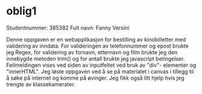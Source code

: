 # oblig1
Studentnummer: 385382
Fult navn: Fanny Versini

Denne oppgaven er en webapplikasjon for bestilling av kinobilletter med validering av inndata. For valideringen av telefonnummer og epost brukte jeg Regex, for validering av fornavn, etternavn og film brukte jeg den innebygde metoden trim() og for antall brukte jeg javascript betingelser. Feilmeldingen vises ved siden av inputfeltet ved bruk av "div"- elementer og "innerHTML". Jeg løste oppgaven ved å se på materialet i canvas i tillegg til å søke på internet og komme på øvinger. Jeg fikk også litt hjelp hvis jeg trengte av klassekamerater.

